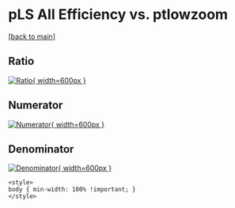 # pLS All Efficiency vs. ptlowzoom

[[back to main](./)]



## Ratio

[![Ratio](../mtv/var/pLS_0_eff_ptlowzoom.png){ width=600px }](../mtv/var/pLS_0_eff_ptlowzoom.pdf)

## Numerator

[![Numerator](../mtv/num/pLS_0_eff_ptlowzoom_num0.png){ width=600px }](../mtv/num/pLS_0_eff_ptlowzoom_num0.pdf)

## Denominator

[![Denominator](../mtv/den/pLS_0_eff_ptlowzoom_den.png){ width=600px }](../mtv/den/pLS_0_eff_ptlowzoom_den.pdf)


``` {=html}
<style>
body { min-width: 100% !important; }
</style>
```
